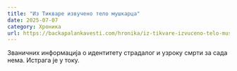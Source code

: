 ```yaml
---
title: "Из Тикваре извучено тело мушкарца"
date: 2025-07-07
category: Хроника
url: https://backapalankavesti.com/hronika/iz-tikvare-izvuceno-telo-muskarca/
---
```


Званичних информација о идентитету страдалог и узроку смрти за сада нема. Истрага је у току.
